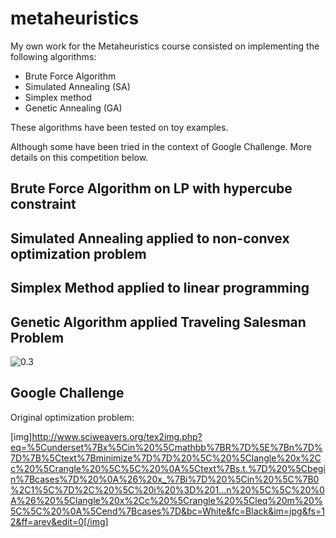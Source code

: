 # metaheuristics

My own work for the Metaheuristics course consisted on implementing the following algorithms:
* Brute Force Algorithm
* Simulated Annealing (SA)
* Simplex method
* Genetic Annealing (GA)

These algorithms have been tested on toy examples. 

Although some have been tried in the context of Google Challenge. More details on this competition below.

## Brute Force Algorithm on LP with hypercube constraint

## Simulated Annealing applied to non-convex optimization problem

## Simplex Method applied to linear programming

## Genetic Algorithm applied Traveling Salesman Problem

![0.3](ga_tsp.gif)

## Google Challenge

Original optimization problem:

[img]http://www.sciweavers.org/tex2img.php?eq=%5Cunderset%7Bx%5Cin%20%5Cmathbb%7BR%7D%5E%7Bn%7D%7D%7B%5Ctext%7Bminimize%7D%7D%20%5C%20%5Clangle%20x%2Cc%20%5Crangle%20%5C%5C%20%0A%5Ctext%7Bs.t.%7D%20%5Cbegin%7Bcases%7D%20%0A%26%20x_%7Bi%7D%20%5Cin%20%5C%7B0%2C1%5C%7D%2C%20%5C%20i%20%3D%201...n%20%5C%5C%20%0A%26%20%5Clangle%20x%2Cc%20%5Crangle%20%5Cleq%20m%20%5C%5C%20%0A%5Cend%7Bcases%7D&bc=White&fc=Black&im=jpg&fs=12&ff=arev&edit=0[/img]
